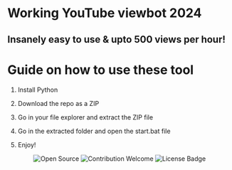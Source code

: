 # Working YouTube viewbot 2024  
   
## Insanely easy to use & upto 500 views per hour!    
  
# Guide on how to use these tool
 
1. Install Python  
   
2. Download the repo as a ZIP   
   
3. Go in your file explorer and extract the ZIP file   
 
4. Go in the extracted folder and open the start.bat file  
 
5. Enjoy!

<p align="center">
  <img src="https://badges.frapsoft.com/os/v1/open-source.svg?v=103" alt="Open Source"> 
  <img src="https://img.shields.io/badge/contributions-welcome-brightgreen.svg?style=flat" alt="Contribution Welcome">  
  <img src="https://img.shields.io/badge/License-GPLv3-blue.svg" alt="License Badge">   
</p> 